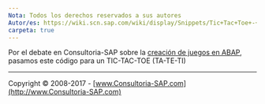 ```yaml
---
Nota: Todos los derechos reservados a sus autores
Autor/es: https://wiki.scn.sap.com/wiki/display/Snippets/Tic+Tac+Toe+-+1.2+Game+in+ABAP
carpeta: true
---
```


Por el debate en Consultoria-SAP sobre la [creación de juegos en ABAP](https://foros.consultoria-sap.com/t/creacion-de-juegos-en-abap/30279), pasamos este código para un TIC-TAC-TOE (TA-TE-TI)



***

Copyright © 2008-2017 - [www.Consultoria-SAP.com](http://www.Consultoria-SAP.com)

